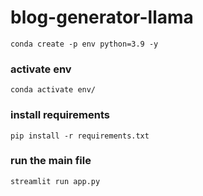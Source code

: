 # blog-generator-llama

```
conda create -p env python=3.9 -y
```

### activate env
```
conda activate env/
```

### install requirements
```
pip install -r requirements.txt
```

### run the main file
```
streamlit run app.py 
```
